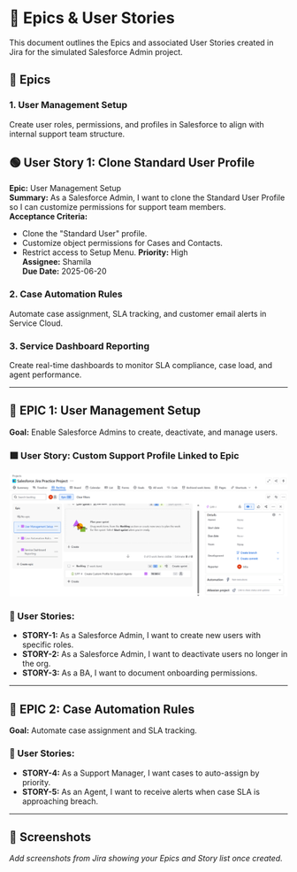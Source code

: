 # 📘 Epics & User Stories

This document outlines the Epics and associated User Stories created in Jira for the simulated Salesforce Admin project.

## 📁 Epics

### 1. User Management Setup
Create user roles, permissions, and profiles in Salesforce to align with internal support team structure.

## 🟢 User Story 1: Clone Standard User Profile

**Epic:** User Management Setup  
**Summary:** As a Salesforce Admin, I want to clone the Standard User Profile so I can customize permissions for support team members.  
**Acceptance Criteria:**
- Clone the "Standard User" profile.
- Customize object permissions for Cases and Contacts.
- Restrict access to Setup Menu.
**Priority:** High  
**Assignee:** Shamila  
**Due Date:** 2025-06-20


### 2. Case Automation Rules
Automate case assignment, SLA tracking, and customer email alerts in Service Cloud.

### 3. Service Dashboard Reporting
Create real-time dashboards to monitor SLA compliance, case load, and agent performance.


---

## 🧩 EPIC 1: User Management Setup
**Goal:** Enable Salesforce Admins to create, deactivate, and manage users.

### 🟩 User Story: Custom Support Profile Linked to Epic
![Story Screenshot](../screenshots/story-support-profile-parent-epic.png)



### 🔹 User Stories:
- **STORY-1:** As a Salesforce Admin, I want to create new users with specific roles.
- **STORY-2:** As a Salesforce Admin, I want to deactivate users no longer in the org.
- **STORY-3:** As a BA, I want to document onboarding permissions.

---

## 🧩 EPIC 2: Case Automation Rules
**Goal:** Automate case assignment and SLA tracking.

### 🔹 User Stories:
- **STORY-4:** As a Support Manager, I want cases to auto-assign by priority.
- **STORY-5:** As an Agent, I want to receive alerts when case SLA is approaching breach.

---

## 📸 Screenshots

_Add screenshots from Jira showing your Epics and Story list once created._

